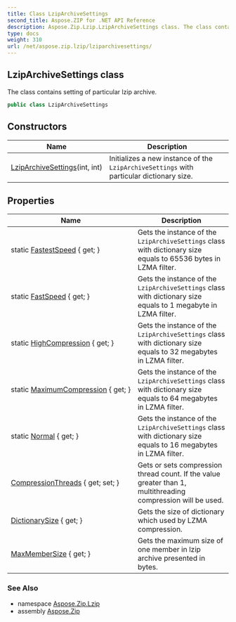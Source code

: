 ```yaml
---
title: Class LzipArchiveSettings
second_title: Aspose.ZIP for .NET API Reference
description: Aspose.Zip.Lzip.LzipArchiveSettings class. The class contains setting of particular lzip archive
type: docs
weight: 310
url: /net/aspose.zip.lzip/lziparchivesettings/
---
```

## LzipArchiveSettings class

The class contains setting of particular lzip archive.

```csharp
public class LzipArchiveSettings
```

## Constructors

| Name | Description |
| --- | --- |
| [LzipArchiveSettings](lziparchivesettings/)(int, int) | Initializes a new instance of the `LzipArchiveSettings` with particular dictionary size. |

## Properties

| Name | Description |
| --- | --- |
| static [FastestSpeed](../../aspose.zip.lzip/lziparchivesettings/fastestspeed/) { get; } | Gets the instance of the `LzipArchiveSettings` class with dictionary size equals to 65536 bytes in LZMA filter. |
| static [FastSpeed](../../aspose.zip.lzip/lziparchivesettings/fastspeed/) { get; } | Gets the instance of the `LzipArchiveSettings` class with dictionary size equals to 1 megabyte in LZMA filter. |
| static [HighCompression](../../aspose.zip.lzip/lziparchivesettings/highcompression/) { get; } | Gets the instance of the `LzipArchiveSettings` class with dictionary size equals to 32 megabytes in LZMA filter. |
| static [MaximumCompression](../../aspose.zip.lzip/lziparchivesettings/maximumcompression/) { get; } | Gets the instance of the `LzipArchiveSettings` class with dictionary size equals to 64 megabytes in LZMA filter. |
| static [Normal](../../aspose.zip.lzip/lziparchivesettings/normal/) { get; } | Gets the instance of the `LzipArchiveSettings` class with dictionary size equals to 16 megabytes in LZMA filter. |
| [CompressionThreads](../../aspose.zip.lzip/lziparchivesettings/compressionthreads/) { get; set; } | Gets or sets compression thread count. If the value greater than 1, multithreading compression will be used. |
| [DictionarySize](../../aspose.zip.lzip/lziparchivesettings/dictionarysize/) { get; } | Gets the size of dictionary which used by LZMA compression. |
| [MaxMemberSize](../../aspose.zip.lzip/lziparchivesettings/maxmembersize/) { get; } | Gets the maximum size of one member in lzip archive presented in bytes. |

### See Also

* namespace [Aspose.Zip.Lzip](../../aspose.zip.lzip/)
* assembly [Aspose.Zip](../../)



